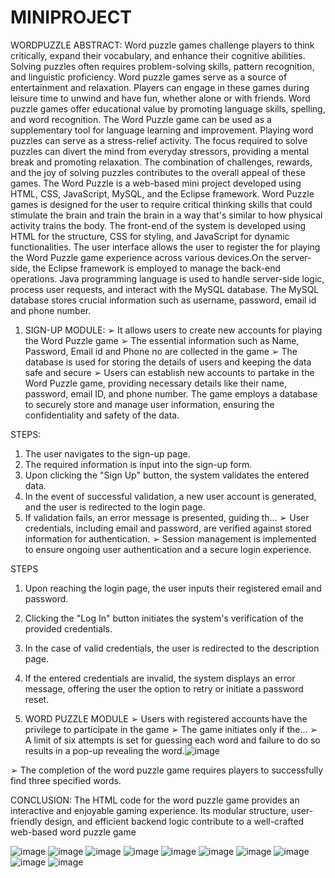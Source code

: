 # MINIPROJECT
 WORDPUZZLE
 ABSTRACT:
	 Word puzzle games challenge players to think critically, expand their vocabulary, and enhance their cognitive abilities. Solving puzzles often requires problem-solving skills, 
pattern recognition, and linguistic proficiency. Word puzzle games serve as a source of entertainment and relaxation. Players can engage in these games during leisure time to 
unwind and have fun, whether alone or with friends. Word puzzle games offer educational value by promoting language skills, spelling, and word recognition.
 	The Word Puzzle game can be used as a supplementary tool for language learning and improvement. Playing word puzzles can serve as a stress-relief activity. The focus required to 
solve puzzles can divert the mind from everyday stressors, providing a mental break and promoting relaxation. The combination of challenges, rewards, and the joy of solving puzzles 
contributes to the overall appeal of these games.
	The Word Puzzle is a web-based mini project developed using HTML, CSS, JavaScript, MySQL, and the Eclipse framework. Word Puzzle games is designed for the user to require 
critical thinking skills that could stimulate the brain and train the brain in a way that's similar to how physical activity trains the body. 
	The front-end of the system is developed using HTML for the structure, CSS for styling, and JavaScript for dynamic functionalities. The user interface allows the user to register 
the for playing the Word Puzzle game experience across various devices.On the server-side, the Eclipse framework is employed to manage the back-end operations. Java programming language is 
used to handle server-side logic, process user requests, and interact with the MySQL database. The MySQL database stores crucial information such as username, password, email id and phone 
number.

1. SIGN-UP MODULE:
➢ It allows users to create new accounts for playing the Word Puzzle game
➢ The essential information such as Name, Password, Email id and Phone no are
collected in the game
➢ The database is used for storing the details of users and keeping the data safe and 
secure 
➢ Users can establish new accounts to partake in the Word Puzzle game, providing 
necessary details like their name, password, email ID, and phone number. The game 
employs a database to securely store and manage user information, ensuring the 
confidentiality and safety of the data.

STEPS:
1. The user navigates to the sign-up page.
2. The required information is input into the sign-up form.
3. Upon clicking the "Sign Up" button, the system validates the entered data.
4. In the event of successful validation, a new user account is generated, and the user is 
redirected to the login page.
5. If validation fails, an error message is presented, guiding th…
 ➢ User credentials, including email and password, are verified against stored information 
for authentication.
➢ Session management is implemented to ensure ongoing user authentication and a 
secure login experience.

 STEPS
1. Upon reaching the login page, the user inputs their registered email and password.
2. Clicking the "Log In" button initiates the system's verification of the provided 
credentials.
3. In the case of valid credentials, the user is redirected to the description page.
4. If the entered credentials are invalid, the system displays an error message, offering the 
user the option to retry or initiate a password reset.

3. WORD PUZZLE MODULE
➢ Users with registered accounts have the privilege to participate in the game
➢ The game initiates only if the…
➢ A limit of six attempts is set for guessing each word and failure to do so results in a 
pop-up revealing the word.![image](https://github.com/Soundariyap13/MINIPROJECT/assets/138889419/205a65e3-347e-4455-b925-a9129150f66c)

➢ The completion of the word puzzle game requires players to successfully find three 
specified words.

CONCLUSION:
	The HTML code for the word puzzle game provides an interactive and enjoyable 
gaming experience. Its modular structure, user-friendly design, and efficient backend logic 
contribute to a well-crafted web-based word puzzle game







![image](https://github.com/Soundariyap13/MINIPROJECT/assets/138889419/65d931f7-b346-4142-b879-c8e3283eecae)
![image](https://github.com/Soundariyap13/MINIPROJECT/assets/138889419/372d0554-fc08-4c92-b856-bf78e0d34d14)
![image](https://github.com/Soundariyap13/MINIPROJECT/assets/138889419/e33b1c5a-af66-4304-b0b9-cfd57b52763e)
![image](https://github.com/Soundariyap13/MINIPROJECT/assets/138889419/e83e4883-10df-40bf-8447-3f45c7514cac)
![image](https://github.com/Soundariyap13/MINIPROJECT/assets/138889419/4921501d-f1d9-43d0-997d-0eaa0aeb6dd2)
![image](https://github.com/Soundariyap13/MINIPROJECT/assets/138889419/5a77399f-a61b-41e3-8805-eaf9d0b71338)
![image](https://github.com/Soundariyap13/MINIPROJECT/assets/138889419/a8b9e603-d27a-4f67-bb6b-2d8ccd5479f8)
![image](https://github.com/Soundariyap13/MINIPROJECT/assets/138889419/ec60d94c-595c-424a-80c3-e525bd4147ef)
![image](https://github.com/Soundariyap13/MINIPROJECT/assets/138889419/339571e5-b42b-431e-b503-1a4104e3d295)
![image](https://github.com/Soundariyap13/MINIPROJECT/assets/138889419/440da955-6c08-42e8-95ae-aefd5208a52a)











